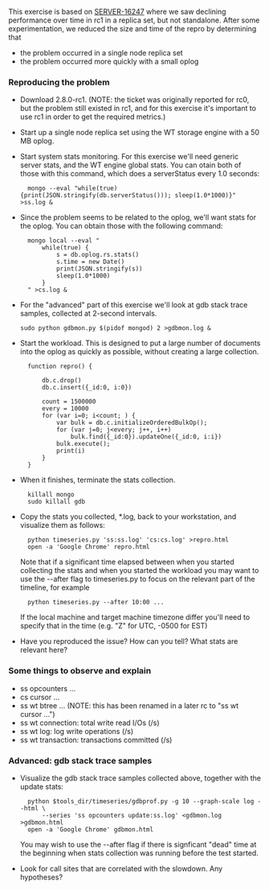 This exercise is based on
[SERVER-16247](https://jira.mongodb.org/browse/SERVER-16247) where we
saw declining performance over time in rc1 in a replica set, but not
standalone. After some experimentation, we reduced the size and time
of the repro by determining that
* the problem occurred in a single node replica set
* the problem occurred more quickly with a small oplog

### Reproducing the problem

* Download 2.8.0-rc1. (NOTE: the ticket was originally reported for
  rc0, but the problem still existed in rc1, and for this exercise
  it's important to use rc1 in order to get the required metrics.)

* Start up a single node replica set using the WT storage engine with
  a 50 MB oplog.

* Start system stats monitoring. For this exercise we'll need generic
  server stats, and the WT engine global stats. You can otain both of
  those with this command, which does a serverStatus every 1.0 seconds:

        mongo --eval "while(true) {print(JSON.stringify(db.serverStatus())); sleep(1.0*1000)}" >ss.log &

* Since the problem seems to be related to the oplog, we'll want stats
  for the oplog. You can obtain those with the following command:

        mongo local --eval "
            while(true) {
                s = db.oplog.rs.stats()
                s.time = new Date()
                print(JSON.stringify(s))
                sleep(1.0*1000)
            }
        " >cs.log &
                
* For the "advanced" part of this exercise we'll look at gdb stack
  trace samples, collected at 2-second intervals.

      sudo python gdbmon.py $(pidof mongod) 2 >gdbmon.log &

* Start the workload. This is designed to put a large number of
  documents into the oplog as quickly as possible, without creating a
  large collection.

        function repro() {
        
            db.c.drop()
            db.c.insert({_id:0, i:0})
         
            count = 1500000
            every = 10000
            for (var i=0; i<count; ) {
                var bulk = db.c.initializeOrderedBulkOp();
                for (var j=0; j<every; j++, i++)
                    bulk.find({_id:0}).updateOne({_id:0, i:i})
                bulk.execute();
                print(i)
            }
        }

* When it finishes, terminate the stats collection.

        killall mongo
        sudo killall gdb

* Copy the stats you collected, *.log, back to your workstation, and
  visualize them as follows:

        python timeseries.py 'ss:ss.log' 'cs:cs.log' >repro.html
        open -a 'Google Chrome' repro.html

  Note that if a significant time elapsed between when you started
  collecting the stats and when you started the workload you may want
  to use the --after flag to timeseries.py to focus on the relevant
  part of the timeline, for example

        python timeseries.py --after 10:00 ...

  If the local machine and target machine timezone differ you'll need
  to specify that in the time (e.g. "Z" for UTC, -0500 for EST)

* Have you reproduced the issue? How can you tell? What stats are relevant here?


### Some things to observe and explain

* ss opcounters ...
* cs cursor ...
* ss wt btree ... (NOTE: this has been renamed in a later rc to "ss wt cursor ...")
* ss wt connection: total write read I/Os (/s)
* ss wt log: log write operations (/s)
* ss wt transaction: transactions committed (/s)

### Advanced: gdb stack trace samples

* Visualize the gdb stack trace samples collected above, together with
  the update stats:

        python $tools_dir/timeseries/gdbprof.py -g 10 --graph-scale log --html \
            --series 'ss opcounters update:ss.log' <gdbmon.log >gdbmon.html
        open -a 'Google Chrome' gdbmon.html

  You may wish to use the --after flag if there is signficant "dead"
  time at the beginning when stats collection was running before the
  test started.

* Look for call sites that are correlated with the slowdown. Any
  hypotheses?
            
